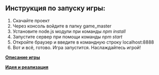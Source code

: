 
## Инструкция по запуску игры:
1. Скачайте проект
2. Через консоль войдите в папку game_master
3. Установите node.js модули при  команды *npm install*
4. Запустите сервер при помощи команды *npm start*
5. Откройте браузер и введите в командную строку localhost:8888
6. Вот и всё, готово. Игра запустится. Наслаждайтесь игрой!

**[Описание игры](../README.md)**

**[Идея и реализация](ReadmeAbout.md)**

